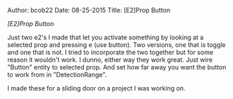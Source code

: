 Author: bcob22
Date: 08-25-2015
Title: [E2]Prop Button

*[E2]Prop Button*

Just two e2's I made that let you activate something by looking at a selected prop and pressing e (use button).
Two versions, one that is toggle and one that is not. I tried to incorporate the two together but for some reason it wouldn't work. I dunno, either way they work great. Just wire "Button" entity to selected prop. And set how far away you want the button to work from in "DetectionRange".

I made these for a sliding door on a project I was working on.
